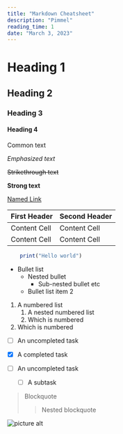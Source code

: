 ```yaml
---
title: "Markdown Cheatsheet"
description: "Pimmel"
reading_time: 1
date: "March 3, 2023"
---
```


# Heading 1 #

## Heading 2 ##

### Heading 3 ###

#### Heading 4 ####

Common text

_Emphasized text_

~~Strikethrough text~~

__Strong text__

[Named Link](http://www.google.fr/ "Named link title")


First Header  | Second Header
------------- | -------------
Content Cell  | Content Cell
Content Cell  | Content Cell

```javascript
    print("Hello world")
```

- Bullet list
    - Nested bullet
        - Sub-nested bullet etc
    - Bullet list item 2 

1. A numbered list
    1. A nested numbered list
    2. Which is numbered
2. Which is numbered

- [ ] An uncompleted task
- [x] A completed task

- [ ] An uncompleted task
    - [ ] A subtask

> Blockquote
>> Nested blockquote


![picture alt](http://via.placeholder.com/200x150 "Title is optional")